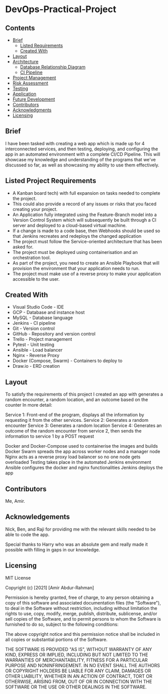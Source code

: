 # DevOps-Practical-Project

## Contents
* [Brief](https://github.com/AmirAR-QA/DevOps-Practical-Project#brief)
   * [Listed Requirements](https://github.com/AmirAR-QA/DevOps-Practical-Project#listed-project-requirements)
   * [Created With](https://github.com/AmirAR-QA/DevOps-Practical-Project#created-with)
* [Layout](https://github.com/AmirAR-QA/DevOps-Practical-Project#layout)
* [Architecture](https://github.com/AmirAR-QA/DevOps-Practical-Project#architecture)
   * [Database Relationship Diagram](https://github.com/AmirAR-QA/DevOps-Practical-Project#database-relationship-diagram)
   * [CI Pipeline](https://github.com/AmirAR-QA/DevOps-Practical-Project#ci-pipeline)
* [Project Management](https://github.com/AmirAR-QA/DevOps-Practical-Project#project-management)
* [Risk Assessment](https://github.com/AmirAR-QA/DevOps-Practical-Project#risk-assessment)
* [Testing](https://github.com/AmirAR-QA/DevOps-Practical-Project#testing)
* [Application](https://github.com/AmirAR-QA/DevOps-Practical-Project#application)
* [Future Development](https://github.com/AmirAR-QA/DevOps-Practical-Project#future-development)
* [Contributors](https://github.com/AmirAR-QA/DevOps-Practical-Project#contributors)
* [Acknowledgments](https://github.com/AmirAR-QA/DevOps-Practical-Project#acknowledgements)
* [Licensing](https://github.com/AmirAR-QA/DevOps-Practical-Project#licensing)

## Brief 

I have been tasked with creating a web app which is made up for 4 interconnected services, and then testing, deploying, and configuring the app in an automated environment with a complete CI/CD Pipeline. This will showcase my knowledge and understanding of the programs that we've discussed so far, as well as showcasing my ability to use them effectively. 

## Listed Project Requirements

* A Kanban board tech) with full expansion on tasks needed to complete the project.
* This could also provide a record of any issues or risks that you faced creating your project.
* An Application fully integrated using the Feature-Branch model into a Version Control System which will subsequently be built through a CI server and deployed to a cloud-based virtual machine.
* If a change is made to a code base, then Webhooks should be used so that Jenkins recreates and redeploys the changed application
* The project must follow the Service-oriented architecture that has been asked for.
* The project must be deployed using containerisation and an orchestration tool.
* As part of the project, you need to create an Ansible Playbook that will provision the environment that your application needs to run.
* The project must make use of a reverse proxy to make your application accessible to the user.

## Created With

* Visual Studio Code - IDE
* GCP - Database and instance host
* MySQL - Database language
* Jenkins - CI pipeline
* Git - Version control
* GitHub - Repository and version control
* Trello - Project management
* Pytest - Unit testing
* Ansible - Load balancer
* Nginx - Reverse Proxy
* Docker (Compose, Swarm) - Containers to deploy to
* Draw.io - ERD creation

## Layout

To satisfy the requirements of this project I created an app with generates a random encounter, a random location, and an outcome based on the counter In more detail:

Service 1: Front-end of the program, displays all the information by requesting it from the other services.
Service 2: Generates a random encounter
Service 3: Generates a random location
Service 4: Generates an outcome of the random encounter from service 2, then sends the information to service 1 by a POST request

Docker and Docker-Compose used to containerise the images and builds
Docker Swarm spreads the app across worker nodes and a manager node
Nginx acts as a reverse proxy load balancer so no one node gets overloaded
Testing takes place in the automated Jenkins environment
Ansible configures the docker and nginx functionalities
Jenkins deploys the app

## Contributors

Me, Amir. 

## Acknowledgements

Nick, Ben, and Raji for providing me with the relevant skills needed to be able to code the app.

Special thanks to Harry who was an absolute gem and really made it possible with filling in gaps in our knowledge. 

## Licensing 

MIT License

Copyright (c) [2021] [Amir Abdur-Rahman]

Permission is hereby granted, free of charge, to any person obtaining a copy
of this software and associated documentation files (the "Software"), to deal
in the Software without restriction, including without limitation the rights
to use, copy, modify, merge, publish, distribute, sublicense, and/or sell
copies of the Software, and to permit persons to whom the Software is
furnished to do so, subject to the following conditions:

The above copyright notice and this permission notice shall be included in all
copies or substantial portions of the Software.

THE SOFTWARE IS PROVIDED "AS IS", WITHOUT WARRANTY OF ANY KIND, EXPRESS OR
IMPLIED, INCLUDING BUT NOT LIMITED TO THE WARRANTIES OF MERCHANTABILITY,
FITNESS FOR A PARTICULAR PURPOSE AND NONINFRINGEMENT. IN NO EVENT SHALL THE
AUTHORS OR COPYRIGHT HOLDERS BE LIABLE FOR ANY CLAIM, DAMAGES OR OTHER
LIABILITY, WHETHER IN AN ACTION OF CONTRACT, TORT OR OTHERWISE, ARISING FROM,
OUT OF OR IN CONNECTION WITH THE SOFTWARE OR THE USE OR OTHER DEALINGS IN THE
SOFTWARE.
